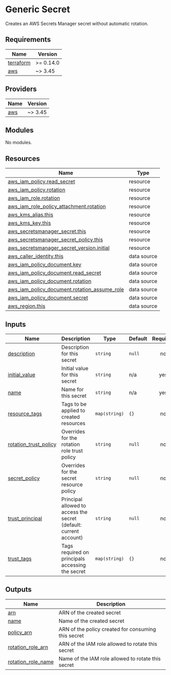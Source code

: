 # Generic Secret

Creates an AWS Secrets Manager secret without automatic rotation.

<!-- BEGIN_TF_DOCS -->
## Requirements

| Name | Version |
|------|---------|
| <a name="requirement_terraform"></a> [terraform](#requirement\_terraform) | >= 0.14.0 |
| <a name="requirement_aws"></a> [aws](#requirement\_aws) | ~> 3.45 |

## Providers

| Name | Version |
|------|---------|
| <a name="provider_aws"></a> [aws](#provider\_aws) | ~> 3.45 |

## Modules

No modules.

## Resources

| Name | Type |
|------|------|
| [aws_iam_policy.read_secret](https://registry.terraform.io/providers/hashicorp/aws/latest/docs/resources/iam_policy) | resource |
| [aws_iam_policy.rotation](https://registry.terraform.io/providers/hashicorp/aws/latest/docs/resources/iam_policy) | resource |
| [aws_iam_role.rotation](https://registry.terraform.io/providers/hashicorp/aws/latest/docs/resources/iam_role) | resource |
| [aws_iam_role_policy_attachment.rotation](https://registry.terraform.io/providers/hashicorp/aws/latest/docs/resources/iam_role_policy_attachment) | resource |
| [aws_kms_alias.this](https://registry.terraform.io/providers/hashicorp/aws/latest/docs/resources/kms_alias) | resource |
| [aws_kms_key.this](https://registry.terraform.io/providers/hashicorp/aws/latest/docs/resources/kms_key) | resource |
| [aws_secretsmanager_secret.this](https://registry.terraform.io/providers/hashicorp/aws/latest/docs/resources/secretsmanager_secret) | resource |
| [aws_secretsmanager_secret_policy.this](https://registry.terraform.io/providers/hashicorp/aws/latest/docs/resources/secretsmanager_secret_policy) | resource |
| [aws_secretsmanager_secret_version.initial](https://registry.terraform.io/providers/hashicorp/aws/latest/docs/resources/secretsmanager_secret_version) | resource |
| [aws_caller_identity.this](https://registry.terraform.io/providers/hashicorp/aws/latest/docs/data-sources/caller_identity) | data source |
| [aws_iam_policy_document.key](https://registry.terraform.io/providers/hashicorp/aws/latest/docs/data-sources/iam_policy_document) | data source |
| [aws_iam_policy_document.read_secret](https://registry.terraform.io/providers/hashicorp/aws/latest/docs/data-sources/iam_policy_document) | data source |
| [aws_iam_policy_document.rotation](https://registry.terraform.io/providers/hashicorp/aws/latest/docs/data-sources/iam_policy_document) | data source |
| [aws_iam_policy_document.rotation_assume_role](https://registry.terraform.io/providers/hashicorp/aws/latest/docs/data-sources/iam_policy_document) | data source |
| [aws_iam_policy_document.secret](https://registry.terraform.io/providers/hashicorp/aws/latest/docs/data-sources/iam_policy_document) | data source |
| [aws_region.this](https://registry.terraform.io/providers/hashicorp/aws/latest/docs/data-sources/region) | data source |

## Inputs

| Name | Description | Type | Default | Required |
|------|-------------|------|---------|:--------:|
| <a name="input_description"></a> [description](#input\_description) | Description for this secret | `string` | `null` | no |
| <a name="input_initial_value"></a> [initial\_value](#input\_initial\_value) | Initial value for this secret | `string` | n/a | yes |
| <a name="input_name"></a> [name](#input\_name) | Name for this secret | `string` | n/a | yes |
| <a name="input_resource_tags"></a> [resource\_tags](#input\_resource\_tags) | Tags to be applied to created resources | `map(string)` | `{}` | no |
| <a name="input_rotation_trust_policy"></a> [rotation\_trust\_policy](#input\_rotation\_trust\_policy) | Overrides for the rotation role trust policy | `string` | `null` | no |
| <a name="input_secret_policy"></a> [secret\_policy](#input\_secret\_policy) | Overrides for the secret resource policy | `string` | `null` | no |
| <a name="input_trust_principal"></a> [trust\_principal](#input\_trust\_principal) | Principal allowed to access the secret (default: current account) | `string` | `null` | no |
| <a name="input_trust_tags"></a> [trust\_tags](#input\_trust\_tags) | Tags required on principals accessing the secret | `map(string)` | `{}` | no |

## Outputs

| Name | Description |
|------|-------------|
| <a name="output_arn"></a> [arn](#output\_arn) | ARN of the created secret |
| <a name="output_name"></a> [name](#output\_name) | Name of the created secret |
| <a name="output_policy_arn"></a> [policy\_arn](#output\_policy\_arn) | ARN of the policy created for consuming this secret |
| <a name="output_rotation_role_arn"></a> [rotation\_role\_arn](#output\_rotation\_role\_arn) | ARN of the IAM role allowed to rotate this secret |
| <a name="output_rotation_role_name"></a> [rotation\_role\_name](#output\_rotation\_role\_name) | Name of the IAM role allowed to rotate this secret |
<!-- END_TF_DOCS -->
